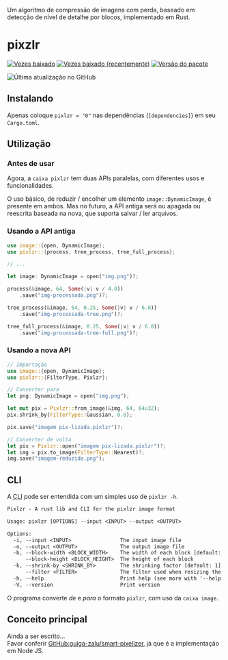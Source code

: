 Um algoritmo de compressão de imagens com perda, baseado em detecção de nível de detalhe por blocos, implementado em Rust.

# pixzlr

[![Vezes baixado](https://img.shields.io/crates/d/pixlzr?logo=rust&style=for-the-badge&label=Vezes%20baixado)](https://crates.io/crates/pixlzr)
[![Vezes baixado (recentemente)](https://img.shields.io/crates/dr/pixlzr?label=Vezes%20baixado%20%28recentemente%29&logo=rust&style=for-the-badge)](https://crates.io/crates/pixlzr)
[![Versão do pacote](https://img.shields.io/crates/v/pixlzr?label=Vers%C3%A3o%20do%20pacote&logo=rust&style=for-the-badge)](https://crates.io/crates/pixlzr)

![Última atualização no GitHub](https://img.shields.io/github/last-commit/guiga-zalu/pixlzr-rust?label=%C3%9Altima%20atualiza%C3%A7%C3%A3o%20no%20GitHub&logo=github&style=flat-square)

## Instalando

Apenas coloque `pixlzr = "0"` nas dependências (`[dependencies]`) em seu `Cargo.toml`.

## Utilização

### Antes de usar

Agora, a `caixa pixlzr` tem duas APIs paralelas, com diferentes usos e funcionalidades.

O uso básico, de reduzir / encolher um elemento `image::DynamicImage`, é presente em ambos. Mas no futuro, a API antiga será ou apagada ou reescrita baseada na nova, que suporta salvar / ler arquivos.

### Usando a API antiga

```rust
use image::{open, DynamicImage};
use pixlzr::{process, tree_process, tree_full_process};

// ...

let image: DynamicImage = open("img.png")?;

process(&image, 64, Some(|v| v / 4.0))
    .save("img-processada.png")?;

tree_process(&image, 64, 0.25, Some(|v| v / 6.0))
    .save("img-processada-tree.png")?;

tree_full_process(&image, 0.25, Some(|v| v / 6.0))
    .save("img-processada-tree-full.png")?;
```

### Usando a nova API

```rust
// Importação
use image::{open, DynamicImage};
use pixlzr::{FilterType, Pixlzr};
```

```rust
// Converter para
let png: DynamicImage = open("img.png");

let mut pix = Pixlzr::from_image(&img, 64, 64u32);
pix.shrink_by(FilterType::Gaussian, 0.8);

pix.save("imagem pix-lizada.pixlzr")?;
```

```rust
// Converter de volta
let pix = Pixlzr::open("imagem pix-lizada.pixlzr")?;
let img = pix.to_image(FilterType::Nearest)?;
img.save("imagem-reduzida.png");
```

## CLI

A <abbr title="Command Line Interface / Interface de Linha de Comando">CLI</abbr> pode ser entendida com um simples uso de `pixlzr -h`.

```txt
Pixlzr - A rust lib and CLI for the pixlzr image format

Usage: pixlzr [OPTIONS] --input <INPUT> --output <OUTPUT>

Options:
  -i, --input <INPUT>                The input image file
  -o, --output <OUTPUT>              The output image file
  -b, --block-width <BLOCK_WIDTH>    The width of each block [default: 64]
      --block-height <BLOCK_HEIGHT>  The height of each block
  -k, --shrink-by <SHRINK_BY>        The shrinking factor [default: 1]
      --filter <FILTER>              The filter used when resizing the image blocks [default: lanczos3] [possible values: nearest, triangle, catmull-rom, gaussian, lanczos3]
  -h, --help                         Print help (see more with '--help')
  -V, --version                      Print version
```

O programa converte _de_ e _para_ o formato `pixlzr`, com uso da `caixa image`.

## Conceito principal

Ainda a ser escrito...  
Favor conferir [GitHub:guiga-zalu/smart-pixelizer](https://github.com/guiga-zalu/smart-pixelizer), já que é a implementação em Node JS.
